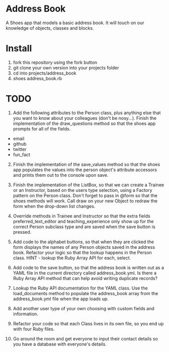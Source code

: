Address Book
============

A Shoes app that models a basic address book. It will touch on our knowledge of objects, classes and blocks.

# Install

1. fork this repository using the fork button
2. git clone your own version into your projects folder
3. cd into projects/address_book
4. shoes address_book.rb

# TODO

1. Add the following attributes to the Person class, plus anything else that you want to know about your colleagues (don't be nosy...). Finish the implementation of the draw_questions method so that the shoes app prompts for all of the fields.

* email
* github
* twitter
* fun_fact

2. Finish the implementation of the save_values method so that the shoes app populates the values into the person object's attribute accessors and prints them out to the console upon save.

3. Finish the implementation of the ListBox, so that we can create a Trainee or an Instructor, based on the users type selection, using a Factory pattern on the Person class. Don't forget to pass in @form so that the shoes methods will work. Call draw on your new Object to redraw the form when the drop-down list changes.

4. Override methods in Trainee and Instructor so that the extra fields preferred_text_editor and teaching_experience only show up for the correct Person subclass type and are saved when the save button is pressed.

5. Add code to the alphabet buttons, so that when they are clicked the form displays the names of any Person objects saved in the address book. Refactor your logic so that the lookup happens in the Person class. HINT - lookup the Ruby Array API for each, select.

6. Add code to the save button, so that the address book is written out as a YAML file in the current directory called address_book.yml. Is there a Ruby Array API method that can help avoid writing duplicate records?

7. Lookup the Ruby API documentation for the YAML class. Use the load_documents method to populate the address_book array from the address_book.yml file when the app loads up.

8. Add another user type of your own choosing with custom fields and information.

9. Refactor your code so that each Class lives in its own file, so you end up with
four Ruby files.

10. Go around the room and get everyone to input their contact details so you
have a database with everyone's details.